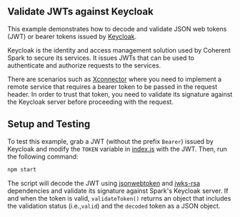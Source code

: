 ## Validate JWTs against Keycloak

This example demonstrates how to decode and validate JSON web tokens (JWT) or bearer
tokens issued by [Keycloak].

Keycloak is the identity and access management solution used by Coherent Spark to
secure its services. It issues JWTs that can be used to authenticate and authorize
requests to the services.

There are scenarios such as [Xconnector] where you need to implement a remote service
that requires a bearer token to be passed in the request header. In order to trust
that token, you need to validate its signature against the Keycloak server before
proceeding with the request.

## Setup and Testing

To test this example, grab a JWT (without the prefix `Bearer`) issued by Keycloak
and modify the `TOKEN` variable in [index.js](index.js) with the JWT. Then, run the
following command:

```bash
npm start
```

The script will decode the JWT using [jsonwebtoken] and [jwks-rsa] dependencies and
validate its signature against Spark's Keycloak server. If and when the token is valid,
`validateToken()` returns an object that includes the validation status (i.e.,`valid`)
and the `decoded` token as a JSON object.

<!-- References -->

[Keycloak]: https://www.keycloak.org/
[xconnector]: https://docs.coherent.global/xconnector/introduction-to-xconnector
[jsonwebtoken]: https://www.npmjs.com/package/jsonwebtoken
[jwks-rsa]: https://www.npmjs.com/package/jwks-rsa
